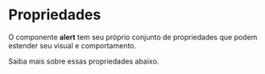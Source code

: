 # Propriedades

O componente **alert** tem seu próprio conjunto de propriedades que podem estender seu visual e comportamento. 

Saiba mais sobre essas propriedades abaixo.